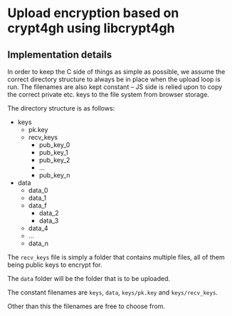 # Upload encryption based on crypt4gh using libcrypt4gh

## Implementation details
In order to keep the C side of things as simple as possible, we assume the
correct directory structure to always be in place when the upload loop is run.
The filenames are also kept constant – JS side is relied upon to copy the
correct private etc. keys to the file system from browser storage.

The directory structure is as follows:

* keys
    * pk.key
    * recv_keys
        * pub_key_0
        * pub_key_1
        * pub_key_2
        * ...
        * pub_key_n
* data
    * data_0
    * data_1
    * data_f
        * data_2
        * data_3
    * data_4
    * ...
    * data_n

The `recv_keys` file is simply a folder that contains multiple files, all of
them being public keys to encrypt for.

The `data` folder will be the folder that is to be uploaded.

The constant filenames are  `keys`, `data`, `keys/pk.key` and `keys/recv_keys`.

Other than this the filenames are free to choose from.
